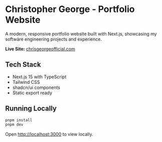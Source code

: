 # Christopher George - Portfolio Website

A modern, responsive portfolio website built with Next.js, showcasing my software engineering projects and experience.

**Live Site:** [chrisgeorgeofficial.com](https://chrisgeorgeofficial.com)

## Tech Stack

- Next.js 15 with TypeScript
- Tailwind CSS
- shadcn/ui components
- Static export ready

## Running Locally

```bash
pnpm install
pnpm dev
```

Open [http://localhost:3000](http://localhost:3000) to view locally.
